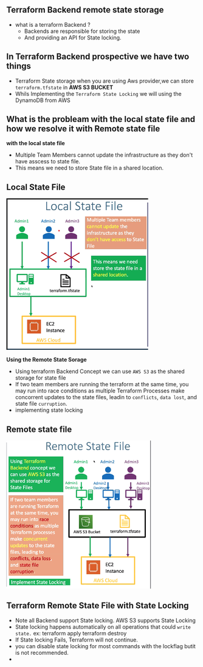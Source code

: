 ## Terraform Backend remote state storage
- what is a terraform Backend ?
  - Backends are responsible for storing the state
  - And providing an API for State locking.

## In Terraform Backend prospective we have two things 
  - Terraform State storage when you are using Aws provider,we can store `terraform.tfstate` in **AWS S3 BUCKET**
  - Whils Implementing the `Terraform State Locking` we will using the DynamoDB from AWS

## What is the probleam with the local state file and how we resolve it with Remote state file
**with the local state file**
- Multiple Team Members cannot update the infrastructure as they don't have asscess to state file.
- This means we need to store State file in a shared location.

## Local State File
  ![img.png](img.png)

**Using the Remote State Sorage**
- Using terraform Backend Concept we can use `AWS S3` as the shared storage for state file
- If two team members are running the terraform at the same time, you may run into race conditions as multiple Terraform Processes make concorrent updates to the state files, leadin to `conflicts`, `data lost`, and state file `curruption`.
- implementing state locking 
## Remote state file
  ![img_1.png](img_1.png)

## Terraform Remote State File with State Locking 
- Note all Backend support State locking. AWS S3 supports State Locking 
- State locking happens automatically on all operations that could `write state.` ex: terraform apply terraform destroy 
- If State locking Fails, Terraform will not continue.
- you can disable state locking for most commands with the lockflag butit is not recommended.
- 